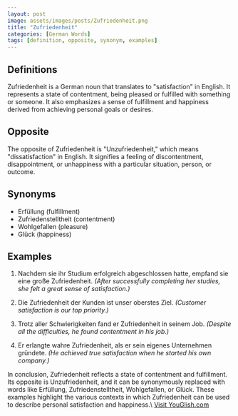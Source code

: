```yaml
---
layout: post
image: assets/images/posts/Zufriedenheit.png
title: "Zufriedenheit"
categories: [German Words]
tags: [definition, opposite, synonym, examples]
---
```


## Definitions

Zufriedenheit is a German noun that translates to "satisfaction" in English. It represents a state of contentment, being pleased or fulfilled with something or someone. It also emphasizes a sense of fulfillment and happiness derived from achieving personal goals or desires.

## Opposite

The opposite of Zufriedenheit is "Unzufriedenheit," which means "dissatisfaction" in English. It signifies a feeling of discontentment, disappointment, or unhappiness with a particular situation, person, or outcome.

## Synonyms

- Erfüllung (fulfillment)
- Zufriedenstelltheit (contentment)
- Wohlgefallen (pleasure)
- Glück (happiness)

## Examples

1. Nachdem sie ihr Studium erfolgreich abgeschlossen hatte, empfand sie eine große Zufriedenheit.
   *(After successfully completing her studies, she felt a great sense of satisfaction.)*

2. Die Zufriedenheit der Kunden ist unser oberstes Ziel.
   *(Customer satisfaction is our top priority.)*

3. Trotz aller Schwierigkeiten fand er Zufriedenheit in seinem Job.
   *(Despite all the difficulties, he found contentment in his job.)*

4. Er erlangte wahre Zufriedenheit, als er sein eigenes Unternehmen gründete.
   *(He achieved true satisfaction when he started his own company.)*

In conclusion, Zufriedenheit reflects a state of contentment and fulfillment. Its opposite is Unzufriedenheit, and it can be synonymously replaced with words like Erfüllung, Zufriedenstelltheit, Wohlgefallen, or Glück. These examples highlight the various contexts in which Zufriedenheit can be used to describe personal satisfaction and happiness.\ <a id="yg-widget-0" class="youglish-widget" data-query="Zufriedenheit" data-lang="german" data-components="8412" data-auto-start="0" data-bkg-color="theme_light" data-title="How%20to%20pronounce%20Zufriedenheit%20in%20German"  rel="nofollow" href="https://youglish.com">Visit YouGlish.com</a><script async src="https://youglish.com/public/emb/widget.js" charset="utf-8"></script>
